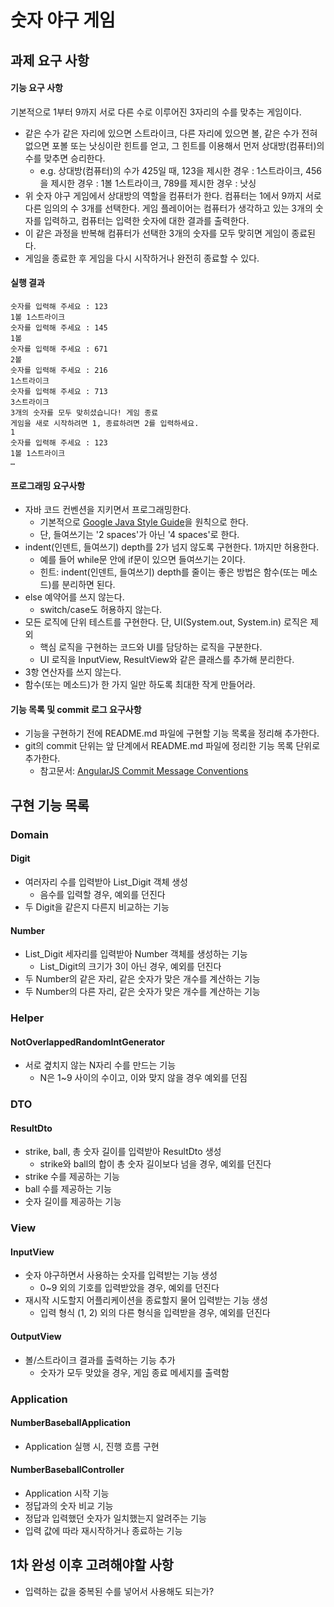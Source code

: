 # 숫자 야구 게임

## 과제 요구 사항

#### 기능 요구 사항
기본적으로 1부터 9까지 서로 다른 수로 이루어진 3자리의 수를 맞추는 게임이다.

- 같은 수가 같은 자리에 있으면 스트라이크, 다른 자리에 있으면 볼, 같은 수가 전혀 없으면 포볼 또는 낫싱이란 힌트를 얻고, 그 힌트를 이용해서 먼저 상대방(컴퓨터)의 수를 맞추면 승리한다.
    - e.g. 상대방(컴퓨터)의 수가 425일 때, 123을 제시한 경우 : 1스트라이크, 456을 제시한 경우 : 1볼 1스트라이크, 789를 제시한 경우 : 낫싱
- 위 숫자 야구 게임에서 상대방의 역할을 컴퓨터가 한다. 컴퓨터는 1에서 9까지 서로 다른 임의의 수 3개를 선택한다. 게임 플레이어는 컴퓨터가 생각하고 있는 3개의 숫자를 입력하고, 컴퓨터는 입력한 숫자에 대한 결과를 출력한다.
- 이 같은 과정을 반복해 컴퓨터가 선택한 3개의 숫자를 모두 맞히면 게임이 종료된다.
- 게임을 종료한 후 게임을 다시 시작하거나 완전히 종료할 수 있다.

#### 실행 결과
```
숫자를 입력해 주세요 : 123
1볼 1스트라이크
숫자를 입력해 주세요 : 145
1볼
숫자를 입력해 주세요 : 671
2볼
숫자를 입력해 주세요 : 216
1스트라이크
숫자를 입력해 주세요 : 713
3스트라이크
3개의 숫자를 모두 맞히셨습니다! 게임 종료
게임을 새로 시작하려면 1, 종료하려면 2를 입력하세요.
1
숫자를 입력해 주세요 : 123
1볼 1스트라이크
…
```

#### 프로그래밍 요구사항
- 자바 코드 컨벤션을 지키면서 프로그래밍한다.
  - 기본적으로 [Google Java Style Guide](https://google.github.io/styleguide/javaguide.html)을 원칙으로 한다.
  - 단, 들여쓰기는 '2 spaces'가 아닌 '4 spaces'로 한다.
- indent(인덴트, 들여쓰기) depth를 2가 넘지 않도록 구현한다. 1까지만 허용한다.
  - 예를 들어 while문 안에 if문이 있으면 들여쓰기는 2이다.
  - 힌트: indent(인덴트, 들여쓰기) depth를 줄이는 좋은 방법은 함수(또는 메소드)를 분리하면 된다.
- else 예약어를 쓰지 않는다.
  - switch/case도 허용하지 않는다.
- 모든 로직에 단위 테스트를 구현한다. 단, UI(System.out, System.in) 로직은 제외
  - 핵심 로직을 구현하는 코드와 UI를 담당하는 로직을 구분한다.
  - UI 로직을 InputView, ResultView와 같은 클래스를 추가해 분리한다.
- 3항 연산자를 쓰지 않는다.
- 함수(또는 메소드)가 한 가지 일만 하도록 최대한 작게 만들어라.

#### 기능 목록 및 commit 로그 요구사항
- 기능을 구현하기 전에 README.md 파일에 구현할 기능 목록을 정리해 추가한다.
- git의 commit 단위는 앞 단계에서 README.md 파일에 정리한 기능 목록 단위로 추가한다.
  - 참고문서: [AngularJS Commit Message Conventions](https://gist.github.com/stephenparish/9941e89d80e2bc58a153)

## 구현 기능 목록

### Domain

#### Digit
- 여러자리 수를 입력받아 List_Digit 객체 생성
  - 음수를 입력할 경우, 예외를 던진다
- 두 Digit을 같은지 다른지 비교하는 기능

#### Number
- List_Digit 세자리를 입력받아 Number 객체를 생성하는 기능
  - List_Digit의 크기가 3이 아닌 경우, 예외를 던진다
- 두 Number의 같은 자리, 같은 숫자가 맞은 개수를 계산하는 기능
- 두 Number의 다른 자리, 같은 숫자가 맞은 개수를 계산하는 기능

### Helper

#### NotOverlappedRandomIntGenerator
- 서로 곂치지 않는 N자리 수를 만드는 기능
  - N은 1~9 사이의 수이고, 이와 맞지 않을 경우 예외를 던짐

### DTO

#### ResultDto
- strike, ball, 총 숫자 길이를 입력받아 ResultDto 생성
  - strike와 ball의 합이 총 숫자 길이보다 넘을 경우, 예외를 던진다
- strike 수를 제공하는 기능
- ball 수를 제공하는 기능
- 숫자 길이를 제공하는 기능

### View

#### InputView
- 숫자 야구하면서 사용하는 숫자를 입력받는 기능 생성
  - 0~9 외의 기호를 입력받았을 경우, 예외를 던진다
- 재시작 시도할지 어플리케이션을 종료할지 물어 입력받는 기능 생성
  - 입력 형식 (1, 2) 외의 다른 형식을 입력받을 경우, 예외를 던진다

#### OutputView
- 볼/스트라이크 결과를 출력하는 기능 추가
  - 숫자가 모두 맞았을 경우, 게임 종료 메세지를 출력함

### Application

#### NumberBaseballApplication
- Application 실행 시, 진행 흐름 구현

#### NumberBaseballController
- Application 시작 기능
- 정답과의 숫자 비교 기능
- 정답과 입력했던 숫자가 일치했는지 알려주는 기능
- 입력 값에 따라 재시작하거나 종료하는 기능


## 1차 완성 이후 고려해야할 사항
- 입력하는 값을 중복된 수를 넣어서 사용해도 되는가?